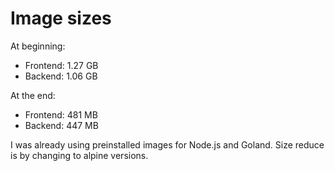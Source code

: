 # Image sizes

At beginning:

- Frontend: 1.27 GB
- Backend: 1.06 GB

At the end:

- Frontend: 481 MB
- Backend: 447 MB

I was already using preinstalled images for Node.js and Goland. Size reduce is by changing to alpine versions.
